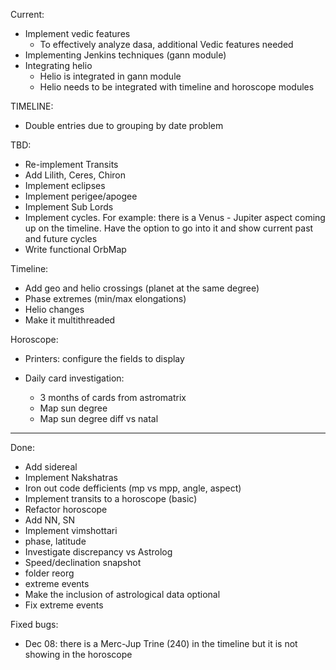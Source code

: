 Current:
- Implement vedic features
  - To effectively analyze dasa, additional Vedic features needed
- Implementing Jenkins techniques (gann module)
- Integrating helio
  - Helio is integrated in gann module
  - Helio needs to be integrated with timeline and horoscope modules


TIMELINE:
- Double entries due to grouping by date problem

TBD:
- Re-implement Transits
- Add Lilith, Ceres, Chiron
- Implement eclipses
- Implement perigee/apogee
- Implement Sub Lords
- Implement cycles. For example: there is a Venus - Jupiter aspect coming up on the timeline. Have the option to go into it and show current past and future cycles
- Write functional OrbMap

Timeline:
- Add geo and helio crossings (planet at the same degree)
- Phase extremes (min/max elongations)
- Helio changes
- Make it multithreaded

Horoscope:
- Printers: configure the fields to display


- Daily card investigation:
  - 3 months of cards from astromatrix
  - Map sun degree
  - Map sun degree diff vs natal


---------------------------------
Done:
- Add sidereal
- Implement Nakshatras
- Iron out code defficients (mp vs mpp, angle, aspect)
- Implement transits to a horoscope (basic)
- Refactor horoscope
- Add NN, SN
- Implement vimshottari
- phase, latitude
- Investigate discrepancy vs Astrolog
- Speed/declination snapshot
- folder reorg
- extreme events
- Make the inclusion of astrological data optional
- Fix extreme events
  

Fixed bugs:
- Dec 08: there is a Merc-Jup Trine (240) in the timeline but it is not showing in the horoscope
